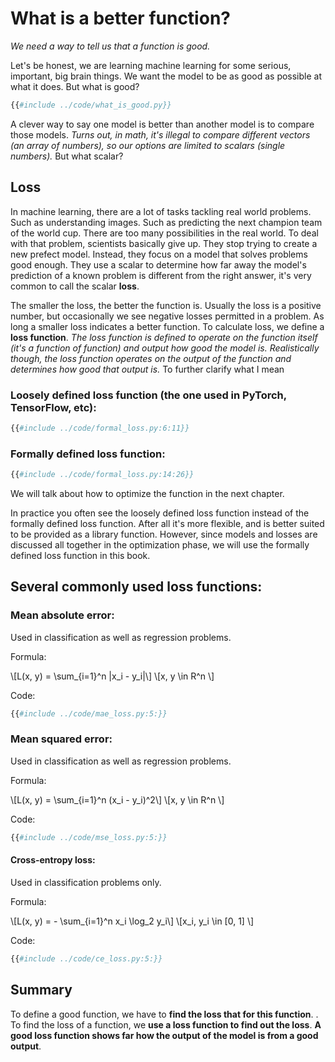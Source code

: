 # What is a better function?

_We need a way to tell us that a function is good._

Let's be honest, we are learning machine learning for some serious, important, big brain things. We want the model to be as good as possible at what it does. But what is good? 

```python
{{#include ../code/what_is_good.py}}
```

A clever way to say one model is better than another model is to compare those models. _Turns out, in math, it's illegal to compare different vectors (an array of numbers), so our options are limited to scalars (single numbers)._ But what scalar? 

## Loss

In machine learning, there are a lot of tasks tackling real world problems. Such as understanding images. Such as predicting the next champion team of the world cup. There are too many possibilities in the real world. To deal with that problem, scientists basically give up. They stop trying to create a new prefect model. Instead, they focus on a model that solves problems good enough. They use a scalar to determine how far away the model's prediction of a known problem is different from the right answer, it's very common to call the scalar **loss**.

The smaller the loss, the better the function is. Usually the loss is a positive number, but occasionally we see negative losses permitted in a problem. As long a smaller loss indicates a better function. To calculate loss, we define a **loss function**. _The loss function is defined to operate on the function itself (it's a function of function) and output how good the model is. Realistically though, the loss function operates on the output of the function and determines how good that output is._ To further clarify what I mean

### Loosely defined loss function (the one used in PyTorch, TensorFlow, etc):

```python
{{#include ../code/formal_loss.py:6:11}}
```

### Formally defined loss function:

```python
{{#include ../code/formal_loss.py:14:26}}
```

We will talk about how to optimize the function in the next chapter.

In practice you often see the loosely defined loss function instead of the formally defined loss function. After all it's more flexible, and is better suited to be provided as a library function. However, since models and losses are discussed all together in the optimization phase, we will use the formally defined loss function in this book.

## Several commonly used loss functions:

### Mean absolute error:

Used in classification as well as regression problems.

Formula:

\\[L(x, y) = \sum_{i=1}^n |x_i - y_i|\\]
\\[x, y \in R^n \\]

Code:

```python
{{#include ../code/mae_loss.py:5:}}
```

### Mean squared error:

Used in classification as well as regression problems.

Formula:

\\[L(x, y) = \sum_{i=1}^n (x_i - y_i)^2\\]
\\[x, y \in R^n \\]

Code:

```python
{{#include ../code/mse_loss.py:5:}}
```

#### Cross-entropy loss:

Used in classification problems only.

Formula:

\\[L(x, y) = - \sum_{i=1}^n x_i \log_2 y_i\\]
\\[x_i, y_i \in [0, 1] \\]

Code:

```python
{{#include ../code/ce_loss.py:5:}}
```

## Summary

To define a good function, we have to **find the loss that for this function**. . To find the loss of a function, we **use a loss function to find out the loss**. **A good loss function shows far how the output of the model is from a good output**.
